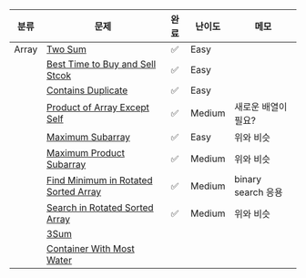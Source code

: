 | 분류  | 문제                                                         | 완료               | 난이도 | 메모 | 
| ----- | ------------------------------------------------------------ | :------------------: | ------ | --- |
| Array | [Two Sum](https://leetcode.com/problems/two-sum/)            | :white_check_mark: | Easy   | |
|       | [Best Time to Buy and Sell Stcok](https://leetcode.com/problems/best-time-to-buy-and-sell-stock/) | :white_check_mark: | Easy   | |
|       | [Contains Duplicate](https://leetcode.com/problems/contains-duplicate/) | :white_check_mark: | Easy   | |
|       | [Product of Array Except Self](https://leetcode.com/problems/product-of-array-except-self/) | :white_check_mark: | Medium |  새로운 배열이 필요? |
|       | [Maximum Subarray](https://leetcode.com/problems/maximum-subarray/) | :white_check_mark: |Easy|  위와 비슷 |
|       | [Maximum Product Subarray](https://leetcode.com/problems/maximum-product-subarray/) |:white_check_mark:| Medium       | 위와 비슷 |
|       | [Find Minimum in Rotated Sorted Array](https://leetcode.com/problems/find-minimum-in-rotated-sorted-array/) | :white_check_mark: | Medium |binary search 응용 |
|       | [Search in Rotated Sorted Array](https://leetcode.com/problems/search-in-rotated-sorted-array/) | :white_check_mark: | Medium | 위와 비슷 |
|       | [3Sum](https://leetcode.com/problems/3sum/) |                    |        | |
|       | [Container With Most Water](https://leetcode.com/problems/container-with-most-water/) |                    |        | |
